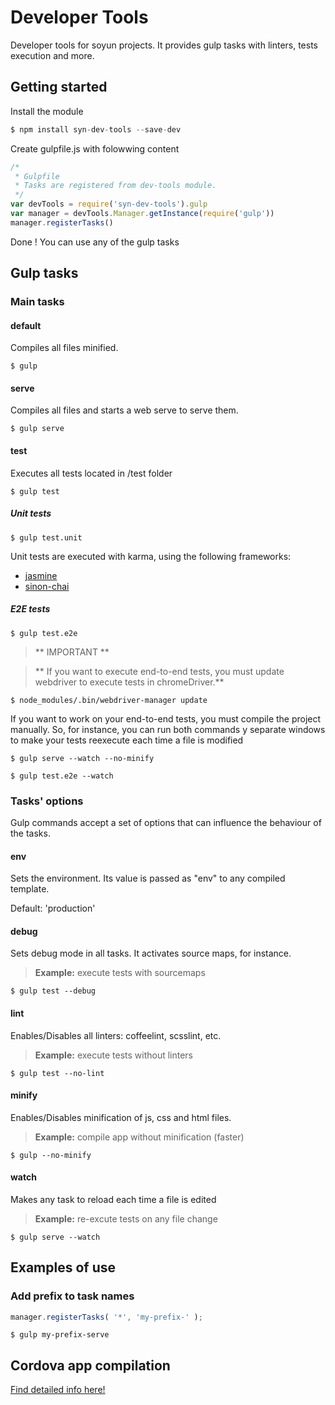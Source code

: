 # Developer Tools
Developer tools for soyun projects.
It provides gulp tasks with linters, tests execution and more.

## Getting started

Install the module
```javascript
$ npm install syn-dev-tools --save-dev
```

Create gulpfile.js with folowwing content
```javascript
/*
 * Gulpfile
 * Tasks are registered from dev-tools module.
 */
var devTools = require('syn-dev-tools').gulp
var manager = devTools.Manager.getInstance(require('gulp'))
manager.registerTasks()
```

Done ! You can use any of the gulp tasks

## Gulp tasks

### Main tasks

#### default
Compiles all files minified.
```
$ gulp
```

#### serve
Compiles all files and starts a web serve to serve them.
```
$ gulp serve
```

#### test
Executes all tests located in /test folder
```
$ gulp test
```

##### Unit tests

```
$ gulp test.unit
```
Unit tests are executed with karma, using the following frameworks:
* [jasmine](http://jasmine.github.io/)
* [sinon-chai](https://github.com/domenic/sinon-chai)

##### E2E tests
```
$ gulp test.e2e
```
> ** IMPORTANT **

> ** If you want to execute end-to-end tests, you must update webdriver to execute tests in chromeDriver.**
```
$ node_modules/.bin/webdriver-manager update
```

If you want to work on your end-to-end tests, you must compile the project manually.
So, for instance, you can run both commands y separate windows to make your tests
reexecute each time a file is modified
```
$ gulp serve --watch --no-minify
```
```
$ gulp test.e2e --watch
```

### Tasks' options
Gulp commands accept a set of options that can influence the behaviour of the tasks.

#### env
Sets the environment. Its value is passed as "env" to any compiled template.

Default: 'production'

#### debug
Sets debug mode in all tasks. It activates source maps, for instance.

> **Example:** execute tests with sourcemaps
```
$ gulp test --debug
```

#### lint
Enables/Disables all linters: coffeelint, scsslint, etc.
> **Example:** execute tests without linters
```
$ gulp test --no-lint
```

#### minify
Enables/Disables minification of js, css and html files.
> **Example:** compile app without minification (faster)
```
$ gulp --no-minify
```

#### watch
Makes any task to reload each time a file is edited
> **Example:** re-excute tests on any file change
```
$ gulp serve --watch
```


## Examples of use

### Add prefix to task names
```javascript
manager.registerTasks( '*', 'my-prefix-' );
```
```
$ gulp my-prefix-serve
```

## Cordova app compilation
[Find detailed info here!](docs/build.md)
